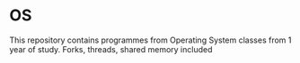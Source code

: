 # OS
This repository contains programmes from Operating System classes from 1 year of study.
Forks, threads, shared memory included

